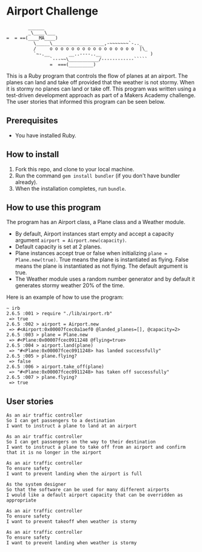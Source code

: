 Airport Challenge
=================

```
        ______
        _\____\___
=  = ==(____MA____)
          \_____\___________________,-~~~~~~~`-.._
          /     o o o o o o o o o o o o o o o o  |\_
          `~-.__       __..----..__                  )
                `---~~\___________/------------`````
                =  ===(_________)

```
This is a Ruby program that controls the flow of planes at an airport. The planes can land and take off provided that the weather is not stormy. When it is stormy no planes can land or take off. This program was written using a test-driven development approach as part of a Makers Academy challenge. The user stories that informed this program can be seen below.

Prerequisites
---------

* You have installed Ruby.

How to install
-------

1. Fork this repo, and clone to your local machine.
2. Run the command `gem install bundler` (if you don't have bundler already).
3. When the installation completes, run `bundle`.

How to use this program
-------

The program has an Airport class, a Plane class and a Weather module. 

* By default, Airport instances start empty and accept a capacity argument ```airport = Airport.new(capacity)```.
* Default capacity is set at 2 planes.
* Plane instances accept true or false when initializing ```plane = Plane.new(true)```. True means the plane is instantiated as flying. False means the plane is instantiated as not flying. The default argument is true.
* The Weather module uses a random number generator and by default it generates stormy weather 20% of the time.

Here is an example of how to use the program:

```
~ irb
2.6.5 :001 > require "./lib/airport.rb"
 => true 
2.6.5 :002 > airport = Airport.new
 => #<Airport:0x00007fcec0a1aef0 @landed_planes=[], @capacity=2> 
2.6.5 :003 > plane = Plane.new
 => #<Plane:0x00007fcec0911248 @flying=true> 
2.6.5 :004 > airport.land(plane)
 => "#<Plane:0x00007fcec0911248> has landed successfully" 
2.6.5 :005 > plane.flying?
 => false 
2.6.5 :006 > airport.take_off(plane)
 => "#<Plane:0x00007fcec0911248> has taken off successfully" 
2.6.5 :007 > plane.flying?
 => true 
```

User stories
-------

```
As an air traffic controller 
So I can get passengers to a destination 
I want to instruct a plane to land at an airport

As an air traffic controller 
So I can get passengers on the way to their destination 
I want to instruct a plane to take off from an airport and confirm that it is no longer in the airport

As an air traffic controller 
To ensure safety 
I want to prevent landing when the airport is full 

As the system designer
So that the software can be used for many different airports
I would like a default airport capacity that can be overridden as appropriate

As an air traffic controller 
To ensure safety 
I want to prevent takeoff when weather is stormy 

As an air traffic controller 
To ensure safety 
I want to prevent landing when weather is stormy 
```